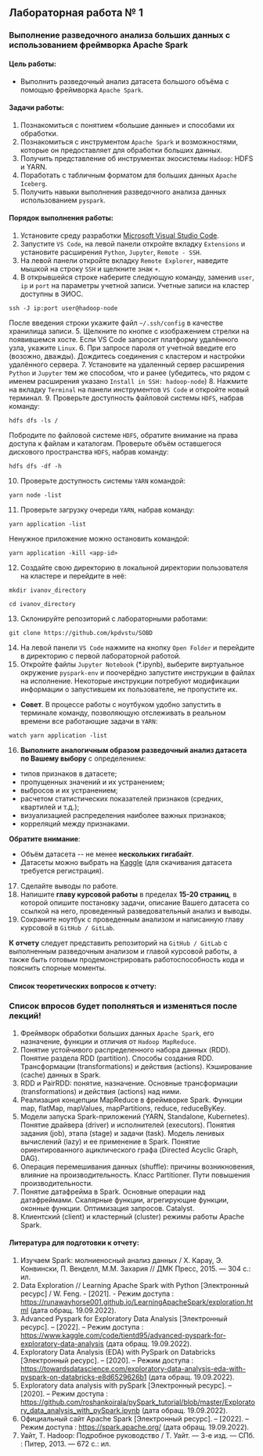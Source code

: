 ## Лабораторная работа № 1
### Выполнение разведочного анализа больших данных с использованием фреймворка Apache Spark
#### Цель работы:
* Выполнить разведочный анализ датасета большого объёма с помощью фреймворка `Apache Spark`.

#### Задачи работы:
1. Познакомиться с понятием «большие данные» и способами их обработки.
2. Познакомиться с инструментом `Apache Spark` и возможностями, которые он предоставляет для обработки больших данных.
3. Получить представление об инструментах экосистемы `Hadoop`: HDFS и YARN.
4. Поработать с табличным форматом для больших данных `Apache Iceberg`.
4. Получить навыки выполнения разведочного анализа данных использованием `pyspark`.

#### Порядок выполнения работы:
1. Установите среду разработки [Microsoft Visual Studio Code](https://code.visualstudio.com/).
2. Запустите `VS Code`, на левой панели откройте вкладку `Extensions` и установите расширения `Python`, `Jupyter`, `Remote - SSH`.
3. На левой панели откройте вкладку `Remote Explorer`, наведите мышкой на строку `SSH` и щелкните знак `+`.
4. В открывшейся строке наберите следующую команду, заменив `user`, `ip` и `port` на параметры учетной записи. Учетные записи на кластер доступны в ЭИОС.

`ssh -J ip:port user@hadoop-node`

После введения строки укажите файл `~/.ssh/config` в качестве хранилища записи.
5. Щелкните по кнопке с изображением стрелки на появившемся хосте. Если VS Code запросит платформу удалённого узла, укажите `Linux`.
6. При запросе пароля от учетной введите его (возожно, дважды). Дождитесь соединения с кластером и настройки удалённого сервера.
7. Установите на удаленный сервер расширения `Python` и `Jupyter` тем же способом, что и ранее (убедитесь, что рядом с именем расширения указано `Install in SSH: hadoop-node`)
8. Нажмите на вкладку `Terminal` на панели инструментов `VS Code` и откройте новый терминал.
9. Проверьте доступность файловой системы `HDFS`, набрав команду:

`hdfs dfs -ls /`

Побродите по файловой системе `HDFS`, обратите внимание на права доступа к файлам и каталогам.
Проверьте объём оставшегося дискового пространства `HDFS`, набрав команду:

`hdfs dfs -df -h`

10. Проверьте доступность системы `YARN` командой:

`yarn node -list`

11. Проверьте загрузку очереди `YARN`, набрав команду:

`yarn application -list`

Ненужное приложение можно остановить командой:

`yarn application -kill <app-id>`

12. Создайте свою директорию в локальной директории пользователя на кластере и перейдите в неё:

`mkdir ivanov_directory`

`cd ivanov_directory`

13. Склонируйте репозиторий с лабораторными работами:

`git clone https://github.com/kpdvstu/SOBD`

14. На левой панели `VS Code` нажмите на кнопку `Open Folder` и перейдите в директорию с первой лабораторной работой.
15. Откройте файлы `Jupyter Notebook` (*.ipynb), выберите виртуальное окружение `pyspark-env` и поочерёдно запустите инструкции в файлах на исполнение. Некоторые инструкции потребуют модификации информации о запустившем их пользователе, не пропустите их.
* **Совет**. В процессе работы с ноутбуком удобно запустить в терминале команду, позволяющую отслеживать в реальном времени все работающие задачи в `YARN`:

`watch yarn application -list`

16. **Выполните аналогичным образом разведочный анализ датасета по Вашему выбору** с определением:
* типов признаков в датасете;
* пропущенных значений и их устранением;
* выбросов и их устранением;
* расчетом статистических показателей признаков (средних, квартилей и т.д.);
* визуализацией распределения наиболее важных признаков;
* корреляций между признаками.

**Обратите внимание**:
* Объём датасета -- не менее **нескольких гигабайт**.
* Датасеты можно выбрать на [Kaggle](https://www.kaggle.com/datasets) (для скачивания датасета требуется регистрация).

17. Сделайте выводы по работе.
18. Напишите **главу курсовой работы** в пределах **15-20 страниц**, в которой опишите постановку задачи, описание Вашего датасета со ссылкой на него, проведенный разведовательный анализ и выводы.
19. Сохраните ноутбук с проведенным анализом и написанную главу курсовой в `GitHub / GitLab`.

**К отчету** следует представить репозиторий на `GitHub / GitLab` с выполненным разведочным анализом и главой курсовой работы, а также быть готовым продемонстрировать работоспособность кода и пояснить спорные моменты.

#### Список теоретических вопросов к отчету:

### Список впросов будет пополняться и изменяться после лекций!

1. Фреймворк обработки больших данных `Apache Spark`, его назначение, функции и отличия от `Hadoop MapReduce`.
2. Понятие устойчивого распределенного набора данных (RDD). Понятие раздела RDD (partition). Способы создания RDD. Трансформации (transformations) и действия (actions). Кэширование (cache) данных в Spark.
3. RDD и PairRDD: понятие, назначение. Основные трансформации (transformations) и действия (actions) над ними.
4. Реализация концепции MapReduce в фреймворке Spark. Функции map, flatMap, mapValues, mapPartitions, reduce, reduceByKey.
5. Модели запуска Spark-приложений (YARN, Standalone, Kubernetes). Понятие драйвера (driver) и исполнителей (executors). Понятия задания (job), этапа (stage) и задачи (task). Модель ленивых вычислений (lazy) и ее применение в Spark. Понятие ориентированного ациклического графа (Directed Acyclic Graph, DAG).
6. Операция перемешивания данных (shuffle): причины возникновения, влияние на производительность. Класс Partitioner. Пути повышения производительности.
7. Понятие датафрейма в Spark. Основные операции над датафреймами. Скалярные функции, агрегирующие функции, оконные функции. Оптимизация запросов. Catalyst.
8. Клиентский (client) и кластерный (cluster) режимы работы Apache Spark.

#### Литература для подготовки к отчету:
1. Изучаем Spark: молниеносный анализ данных / Х. Карау, Э. Конвински, П. Венделл, М.М. Захария // ДМК Пресс, 2015. — 304 с.: ил.
2. Data Exploration // Learning Apache Spark with Python [Электронный  ресурс] / W. Feng. - [2021]. - Режим доступа : https://runawayhorse001.github.io/LearningApacheSpark/exploration.html (дата обращ. 19.09.2022).
3. Advanced Pyspark for Exploratory Data Analysis [Электронный  ресурс]. – [2022]. – Режим доступа : https://www.kaggle.com/code/tientd95/advanced-pyspark-for-exploratory-data-analysis (дата обращ. 19.09.2022).
4. Exploratory Data Analysis (EDA) with PySpark on Databricks [Электронный  ресурс]. – [2020]. – Режим доступа : https://towardsdatascience.com/exploratory-data-analysis-eda-with-pyspark-on-databricks-e8d6529626b1 (дата обращ. 19.09.2022).
5. Exploratory data analysis with pySpark [Электронный  ресурс]. – [2020]. – Режим доступа : https://github.com/roshankoirala/pySpark_tutorial/blob/master/Exploratory_data_analysis_with_pySpark.ipynb (дата обращ. 19.09.2022).
6. Официальный сайт Apache Spark [Электронный  ресурс]. – [2022]. – Режим доступа : https://spark.apache.org/ (дата обращ. 19.09.2022).
7. Уайт, Т. Hadoop: Подробное руководство / Т. Уайт. — 3-е изд. — СПб. : Питер, 2013. — 672 с.: ил.
